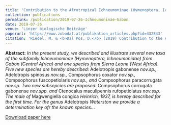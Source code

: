 ```yaml
---
title: "Contribution to the Afrotropical Ichneumoninae (Hymenoptera, Ichneumonidae) from Gabon and Sierra Leone, with descriptions of five new species and two new subspecies"
collection: publications
permalink: /publication/2019-07-26-Ichneumoninae-Gabon
date: 2019-07-26
venue: 'Linzer biologische Beiträge'
paperurl: 'https://www.zobodat.at/publikation_articles.php?id=432843'
citation: 'Riedel, M. & <b>Dal Pos, D.</b> (2019) Contribution to the Afrotropical Ichneumoninae (Hymenoptera, Ichneumonidae) from Gabon and Sierra Leone, with descriptions of five new species and two new subspecies. <i>Linzer biologische Beiträge</i>, 51(1): 419–436.'
---
```

<b>Abstract:</b> <i>In the present study, we described and illustrate several new taxa of the subfamily Ichneumoninae (Hymenoptera, Ichneumonidae) from Gabon (Central Africa) and one species from Sierra Leone (West Africa). Five new species are hereby described: </i>Adelotropis gabonense<i> nov.sp., </i>Adelotropis spinosus<i> nov.sp., </i>Compsophorus coxator<i> nov.sp., </i>Compsophorus fuscopetiolaris<i> nov.sp., and </i>Compsophorus paracorrugata<i> nov.sp. Two new subsepcies are proposed: </i>Compsophorus corrugata gabonense<i> nov.spp. and </i>Ctenocalus maculipennis rufopetiolatus<i> nov.ssp. The male of </i>Magwengiella congica<i> Heinrich, 1937, is hereby described for the first time. For the genus </i>Adelotropis<i> Waterston we provide a determination key ofr the known species.</i>..

[Download paper here](https://www.zobodat.at/publikation_articles.php?id=432843)